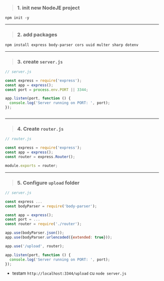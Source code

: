 
> ### 1. init new NodeJE project

`npm init -y`

---

> ### 2. add packages

`npm install express body-parser cors uuid multer sharp dotenv`

---

> ### 3. create `server.js`

```js
// server.js

const express = require('express');
const app = express();
const port = process.env.PORT || 3344;

app.listen(port, function () {
  console.log('Server running on PORT: ', port);
});



```

---

> ### 4. Create `router.js`

```js
// router.js

const express = require('express');
const app = express();
const router = express.Router();

module.exports = router;

```

---

> ### 5. Configure `upload` folder

```js
// server.js

const express ...
const bodyParser = require('body-parser');

const app = express();
const port = ...
const router = require('./router');

app.use(bodyParser.json());
app.use(bodyParser.urlencoded({extended: true}));

app.use('/upload', router);

app.listen(port, function () {
  console.log('Server running on PORT: ', port);
});

```

- testam `http://localhost:3344/upload` cu `node server.js`